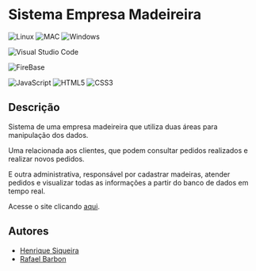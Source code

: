 # Sistema Empresa Madeireira
![Linux](https://img.shields.io/badge/Linux-FCC624?style=for-the-badge&logo=linux&logoColor=white)
![MAC](https://img.shields.io/badge/MAC-000000?style=for-the-badge&logo=macos&logoColor=white)
![Windows](https://img.shields.io/badge/Windows-0078D6?style=for-the-badge&logo=windows&logoColor=white)

![Visual Studio Code](https://img.shields.io/badge/Visual_Studio_Code-0078D4?style=for-the-badge&logo=visual%20studio%20code&logoColor=white)

![FireBase](https://img.shields.io/badge/FireBase-FFCA28?style=for-the-badge&logo=firebase&logoColor=white)

![JavaScript](https://img.shields.io/badge/JavaScript-F7DF1E?style=for-the-badge&logo=javascript&logoColor=white)
![HTML5](https://img.shields.io/badge/HTML5-E34F26?style=for-the-badge&logo=html5&logoColor=white)
![CSS3](https://img.shields.io/badge/CSS3-1572B6?style=for-the-badge&logo=css3&logoColor=white)

## Descrição
Sistema de uma empresa madeireira que utiliza duas áreas para manipulação dos dados.

Uma relacionada aos clientes, que podem consultar pedidos realizados e realizar novos pedidos.

E outra administrativa, responsável por cadastrar madeiras, atender pedidos e visualizar todas as informações a partir do banco de dados em tempo real.

Acesse o site clicando <a href="https://mrbmadeiras-25db8.web.app/">aqui</a>.

## Autores
- [Henrique Siqueira](https://github.com/h-ssiqueira)
- [Rafael Barbon](https://github.com/RafaelBarbon)
